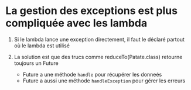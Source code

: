 # La gestion des exceptions est plus compliquée avec les lambda

1. Si le lambda lance une exception directement, il faut le déclaré partout où le lambda est utilisé

1. La solution est que des trucs comme reduceTo(Patate.class) retourne toujours un Future<Patate> 
    * Future<Patate> a une méthode `handle` pour récupérer les donneés
    * Future<Patate> a aussi une méthode `handleException` pour gérer les erreurs

